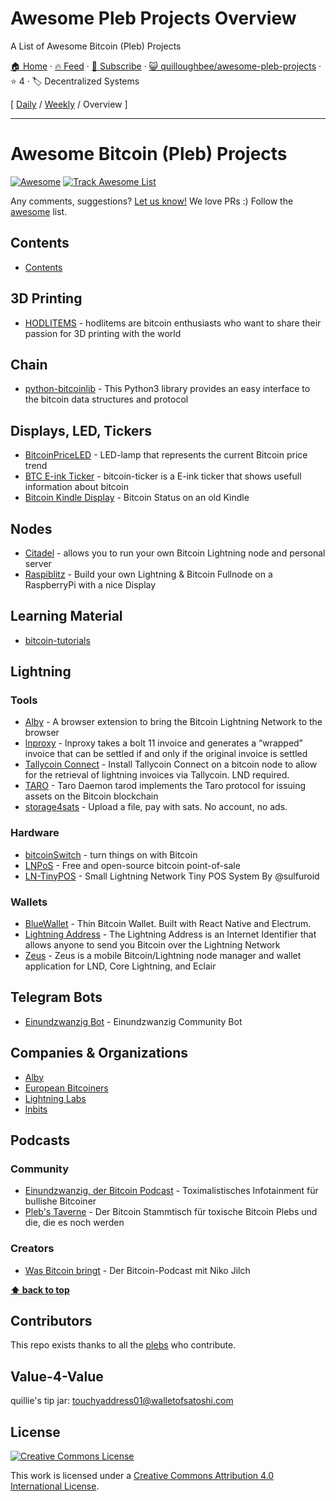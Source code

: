 # Awesome Pleb Projects Overview

A List of Awesome Bitcoin (Pleb) Projects

[🏠 Home](/README.md) · [🔥 Feed](https://test.trackawesomelist.com/quilloughbee/awesome-pleb-projects/feed.xml) · [📮 Subscribe](https://trackawesomelist.us17.list-manage.com/subscribe?u=d2f0117aa829c83a63ec63c2f&id=36a103854c) · [😺 quilloughbee/awesome-pleb-projects](https://github.com/quilloughbee/awesome-pleb-projects/blob/main/README.md) · ⭐ 4 · 🏷️ Decentralized Systems

[ [Daily](/content/quilloughbee/awesome-pleb-projects/README.md) / [Weekly](/content/quilloughbee/awesome-pleb-projects/week/README.md) / Overview ]

---

# Awesome Bitcoin (Pleb) Projects

<!--rehype:style=font-size: 38px; border-bottom: 0; display: flex; min-height: 260px; align-items: center; justify-content: center;-->

[![Awesome](https://jaywcjlove.github.io/sb/ico/awesome.svg)](https://github.com/sindresorhus/awesome) [![Track Awesome List](https://www.trackawesomelist.com/badge.svg)](https://github.com/quilloughbee/awesome-pleb-projects/blob/main/README.md/)

<!--rehype:style=text-align: center;-->

Any comments, suggestions? [Let us know!](https://github.com/quilloughbee/awesome-pleb-projects/issues) We love PRs :) Follow the [awesome](https://github.com/sindresorhus/awesome) list.

## Contents

*   [Contents](#contents)

## 3D Printing

*   [HODLITEMS](https://hodlitems.com/) - hodlitems are bitcoin enthusiasts who want to share their passion for 3D printing with the world

## Chain

*   [python-bitcoinlib](https://github.com/petertodd/python-bitcoinlib) - This Python3 library provides an easy interface to the bitcoin data structures and protocol

## Displays, LED, Tickers

*   [BitcoinPriceLED](https://github.com/Egge7/BitcoinPriceLED) - LED-lamp that represents the current Bitcoin price trend
*   [BTC E-ink Ticker](https://github.com/btc-ticker/btc-ticker) - bitcoin-ticker is a E-ink ticker that shows usefull information about bitcoin
*   [Bitcoin Kindle Display](https://d11n.net/kindle-status-display.html) - Bitcoin Status on an old Kindle

## Nodes

*   [Citadel](https://github.com/runcitadel/citadel) - allows you to run your own Bitcoin Lightning node and personal server
*   [Raspiblitz](https://github.com/rootzoll/raspiblitz) - Build your own Lightning & Bitcoin Fullnode on a RaspberryPi with a nice Display

## Learning Material

*   [bitcoin-tutorials](https://github.com/openoms/bitcoin-tutorials)

## Lightning

### Tools

*   [Alby](https://github.com/getAlby/lightning-browser-extension) - A browser extension to bring the Bitcoin Lightning Network to the browser
*   [lnproxy](https://github.com/lnproxy/lnproxy) - lnproxy takes a bolt 11 invoice and generates a “wrapped” invoice that can be settled if and only if the original invoice is settled
*   [Tallycoin Connect](https://github.com/djbooth007/tallycoin_connect) - Install Tallycoin Connect on a bitcoin node to allow for the retrieval of lightning invoices via Tallycoin. LND required.
*   [TARO](https://github.com/lightninglabs/taro) - Taro Daemon tarod implements the Taro protocol for issuing assets on the Bitcoin blockchain
*   [storage4sats](https://github.com/rottingcleaner/storage4sats) - Upload a file, pay with sats. No account, no ads.

### Hardware

*   [bitcoinSwitch](https://github.com/lnbits/bitcoinSwitch) - turn things on with Bitcoin
*   [LNPoS](https://github.com/lnbits/LNPoS) - Free and open-source bitcoin point-of-sale
*   [LN-TinyPOS](https://github.com/ccadic/LN-TinyPOS) - Small Lightning Network Tiny POS System By @sulfuroid

### Wallets

*   [BlueWallet](https://github.com/BlueWallet/BlueWallet) - Thin Bitcoin Wallet. Built with React Native and Electrum.
*   [Lightning Address](https://github.com/andrerfneves/lightning-address) - The Lightning Address is an Internet Identifier that allows anyone to send you Bitcoin over the Lightning Network
*   [Zeus](https://github.com/ZeusLN/zeus) - Zeus is a mobile Bitcoin/Lightning node manager and wallet application for LND, Core Lightning, and Eclair

## Telegram Bots

*   [Einundzwanzig Bot](https://github.com/Einundzwanzig-Podcast/einundzwanzigbot) - Einundzwanzig Community Bot

## Companies & Organizations

*   [Alby](https://github.com/getAlby)
*   [European Bitcoiners](https://github.com/European-Bitcoiners)
*   [Lightning Labs](https://github.com/lightninglabs)
*   [lnbits](https://github.com/lnbits)

## Podcasts

### Community

*   [Einundzwanzig, der Bitcoin Podcast](https://einundzwanzig.space/) - Toximalistisches Infotainment für bullishe Bitcoiner
*   [Pleb's Taverne](https://anchor.fm/plebs-taverne) - Der Bitcoin Stammtisch für toxische Bitcoin Plebs und die, die es noch werden

### Creators

*   [Was Bitcoin bringt](https://github.com/quilloughbee/awesome-pleb-projects/blob/main/README.md/wasbitcoinbringt.com/) - Der Bitcoin-Podcast mit Niko Jilch

**[⬆ back to top](#contents)**

## Contributors

This repo exists thanks to all the [plebs](https://github.com/quilloughbee/awesome-pleb-projects/graphs/contributors) who contribute.

## Value-4-Value

quillie's tip jar: [touchyaddress01@walletofsatoshi.com](https://github.com/quilloughbee/awesome-pleb-projects/blob/main/README.md/mailto:touchyaddress01@walletofsatoshi.com)

## License

[![Creative Commons License](http://i.creativecommons.org/l/by/4.0/88x31.png)](https://creativecommons.org/licenses/by/4.0/)

This work is licensed under a [Creative Commons Attribution 4.0 International License](http://creativecommons.org/licenses/by/4.0/).

